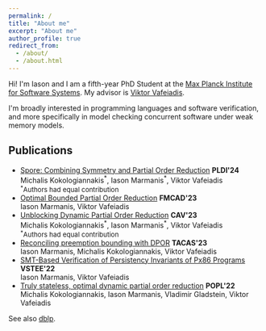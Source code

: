 ```yaml
---
permalink: /
title: "About me"
excerpt: "About me"
author_profile: true
redirect_from: 
  - /about/
  - /about.html
---
```


Hi! I'm Iason and I am a fifth-year PhD Student at the
[Max Planck Institute for Software Systems](https://www.mpi-sws.org/).
My advisor is [Viktor Vafeiadis](https://www.mpi-sws.org/~viktor).

I'm broadly interested in programming languages and software verification,
and more specifically in model checking concurrent software under
weak memory models.

## Publications

- [Spore: Combining Symmetry and Partial Order Reduction](https://dl.acm.org/doi/10.1145/3656449) **PLDI'24**\
    Michalis Kokologiannakis<sup>\*</sup>, Iason Marmanis<sup>\*</sup>, Viktor Vafeiadis
    <br>
    <font size="2"><sup>*</sup>Authors had equal contribution</font>
- [Optimal Bounded Partial Order Reduction](https://doi.org/10.34727/2023/isbn.978-3-85448-060-0_16) **FMCAD'23**\
    Iason Marmanis, Viktor Vafeiadis
- [Unblocking Dynamic Partial Order Reduction](https://doi.org/10.1007/978-3-031-37706-8_12) **CAV'23**\
    Michalis Kokologiannakis<sup>\*</sup>, Iason Marmanis<sup>\*</sup>, Viktor Vafeiadis
    <br>
    <font size="2"><sup>*</sup>Authors had equal contribution</font>
- [Reconciling preemption bounding with DPOR](https://doi.org/10.1007/978-3-031-30823-9_5) **TACAS'23**\
    Iason Marmanis, Michalis Kokologiannakis, Viktor Vafeiadis
- [SMT-Based Verification of Persistency Invariants of Px86 Programs](https://doi.org/10.1007/978-3-031-25803-9_6) **VSTEE'22**\
    Iason Marmanis, Viktor Vafeiadis
- [Truly stateless, optimal dynamic partial order reduction](https://doi.org/10.1145/3498711) **POPL'22**\
    Michalis Kokologiannakis, Iason Marmanis, Vladimir Gladstein, Viktor Vafeiadis

See also [dblp](https://dblp.org/pid/313/0290.html).
